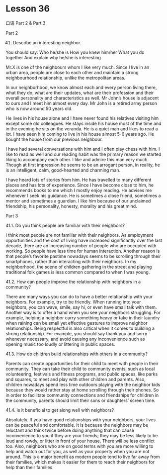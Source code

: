 # Lesson 36

口语 Part 2 & Part 3

Part 2

41.   Describe an interesting neighbor. 

You should say:
Who he/she is
How you knew him/her
What you do together
And explain why he/she is interesting

Mr.X is one of the neighbours whom I like very much. Since I live in an urban area, people are close to each other and maintain a strong neighbourhood relationship, unlike the metropolitan areas.

In our neighborhood, we know almost each and every person living there, what they do, what are their updates, what are their profession and their overall personality and characteristics as well. Mr John’s house is adjacent to ours and I meet him almost every day. Mr John is a retired army person who is now around 50 years old.

He lives in his house alone and I have never found his relatives visiting him except some old colleagues. He stays inside his house most of the time and in the evening he sits on the veranda. He is a quiet man and likes to read a lot. I have seen him coming to live in his house almost 5-6 years ago. He bought the house from our previous neighbour.

I have had several conversations with him and I often play chess with him. I like to read as well and our reading habit was the primary reason we started liking to accompany each other. I like and admire this man very much. Though at first impression he seems to be an arrogant person, in reality, he is an intelligent, calm, good-hearted and charming man.

I have heard lots of stories from him. He has travelled to many different places and has lots of experience. Since I have become close to him, he recommends books to me which I mostly enjoy reading. He advises me whenever I seek his guidance. He is sometimes a close friend, sometimes a mentor and sometimes a guardian. I like him because of our unclaimed friendship, his personality, honesty, morality and his great mind.

Part 3

41.1. Do you think people are familiar with their neighbors?

I think most people are not familiar with their neighbors. As employment opportunities and the cost of living have increased significantly over the last decade, there are an increasing number of people who are occupied with working. So people have less time for human interaction. Another reason is that people’s favorite pastime nowadays seems to be scrolling through their smartphones, rather than interacting with their neighbors. In my neighborhood, the scene of children gathering in the street and playing traditional folk games is less common compared to when I was young.

41.2. How can people improve the relationship with neighbors in a community?

There are many ways you can do to have a better relationship with your neighbors. For example, try to be friendly. When running into your neighbors, you can wave, smile, say hi, or even have small talk with them. Another way is to offer a hand when you see your neighbors struggling. For example, helping a neighbor carry something heavy or take in their laundry when raining can be small yet effective gestures to improve neighbor relationships. Being respectful is also critical when it comes to building a strong relationship. For example, you should say thank you and sorry whenever necessary, and avoid causing any inconvenience such as opening music too loudly or littering in public spaces.

41.3. How do children build relationships with others in a community?

Parents can create opportunities for their child to meet with people in their community. They can take their child to community events, such as local volunteering, festivals and fitness programs, and public spaces, like parks and squares, to meet and play with other children and parents. Also, children nowadays spend less time outdoors playing with the neighbor kids because they would rather stay at home scrolling through their phones. So in order to facilitate community connections and friendships for children in the community, parents should limit their sons or daughters’ screen time.

41.4. Is it beneficial to get along well with neighbors?

Absolutely. If you have good relationships with your neighbors, your lives can be peaceful and comfortable. It is because the neighbors may be reluctant and think twice before doing anything that can cause inconvenience to you if they are your friends; they may be less likely to be loud and rowdy, or litter in front of your house. There will be less conflict too. Also, neighbors who are on good terms with you are more willing to help and watch out for you, as well as your property when you are not around. This is a major benefit as modern people tend to live far away from their families, which makes it easier for them to reach their neighbors for help than their families.